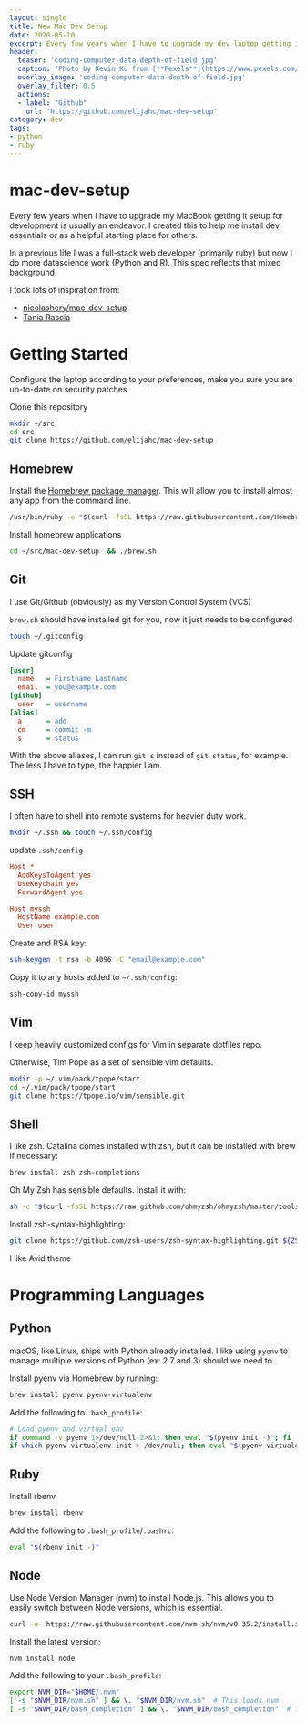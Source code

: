 ```yaml
---
layout: single
title: New Mac Dev Setup
date: 2020-05-10
excerpt: Every few years when I have to upgrade my dev laptop getting it setup for development is usually an endeavor.
header:
  teaser: 'coding-computer-data-depth-of-field.jpg'
  caption: "Photo by Kevin Ku from [**Pexels**](https://www.pexels.com/photo/coding-computer-data-depth-of-field-577585/)"
  overlay_image: 'coding-computer-data-depth-of-field.jpg'
  overlay_filter: 0.5
  actions:
  - label: "Github"
    url: "https://github.com/elijahc/mac-dev-setup"
category: dev
tags:
- python
- ruby
---
```


# mac-dev-setup
Every few years when I have to upgrade my MacBook getting it setup for development is usually an endeavor.
I created this to help me install dev essentials or as a helpful starting place for others.

In a previous life I was a full-stack web developer (primarily ruby) but now I do more datascience work (Python and R). This spec reflects that mixed background.

I took lots of inspiration from:
- [nicolashery/mac-dev-setup](https://github.com/nicolashery/mac-dev-setup)
- [Tania Rascia](https://www.taniarascia.com/setting-up-a-brand-new-mac-for-development/)

# Getting Started

Configure the laptop according to your preferences, make you sure you are up-to-date on security patches

Clone this repository
```bash
mkdir ~/src
cd src
git clone https://github.com/elijahc/mac-dev-setup
```

## Homebrew

Install the [Homebrew package manager](https://brew.sh/). This will allow you to install almost any app from the command line.

```bash
/usr/bin/ruby -e "$(curl -fsSL https://raw.githubusercontent.com/Homebrew/install/master/install)"
```

Install homebrew applications
```bash
cd ~/src/mac-dev-setup  && ./brew.sh
```

## Git

I use Git/Github (obviously) as my Version Control System (VCS)

`brew.sh` should have installed git for you, now it just needs to be configured

```bash
touch ~/.gitconfig
```

Update gitconfig
```ini
[user]
  name   = Firstname Lastname
  email  = you@example.com
[github]
  user   = username
[alias]
  a      = add
  cm     = commit -m
  s      = status
```

With the above aliases, I can run `git s` instead of `git status`, for example. The less I have to type, the happier I am.

## SSH

I often have to shell into remote systems for heavier duty work.

```bash
mkdir ~/.ssh && touch ~/.ssh/config
```

update `.ssh/config`
```ini
Host *
  AddKeysToAgent yes
  UseKeychain yes
  ForwardAgent yes

Host myssh
  HostName example.com
  User user
```

Create and RSA key:
```bash
ssh-keygen -t rsa -b 4096 -C "email@example.com"
```

Copy it to any hosts added to `~/.ssh/config`:
```bash
ssh-copy-id myssh
```

## Vim

I keep heavily customized configs for Vim in separate dotfiles repo.

Otherwise, Tim Pope as a set of sensible vim defaults.

```bash
mkdir -p ~/.vim/pack/tpope/start
cd ~/.vim/pack/tpope/start
git clone https://tpope.io/vim/sensible.git
```

## Shell

I like zsh. Catalina comes installed with zsh, but it can be installed with brew if necessary:

```bash
brew install zsh zsh-completions
```

Oh My Zsh has sensible defaults. Install it with:
```bash
sh -c "$(curl -fsSL https://raw.github.com/ohmyzsh/ohmyzsh/master/tools/install.sh)"
```

Install zsh-syntax-highlighting:
```bash
git clone https://github.com/zsh-users/zsh-syntax-highlighting.git ${ZSH_CUSTOM:-~/.oh-my-zsh/custom}/plugins/zsh-syntax-highlighting
```

I like Avid theme

# Programming Languages

## Python

macOS, like Linux, ships with Python already installed. I like using `pyenv` to manage multiple versions of Python (ex: 2.7 and 3) should we need to.


Install pyenv via Homebrew by running:
```bash
brew install pyenv pyenv-virtualenv
```

Add the following to `.bash_profile`:
```bash
# Load pyenv and virtual env
if command -v pyenv 1>/dev/null 2>&1; then eval "$(pyenv init -)"; fi
if which pyenv-virtualenv-init > /dev/null; then eval "$(pyenv virtualenv-init -)"; fi
```

## Ruby

Install rbenv
```bash
brew install rbenv
```

Add the following to `.bash_profile`/`.bashrc`:
```bash
eval "$(rbenv init -)"
```

## Node
Use Node Version Manager (nvm) to install Node.js. This allows you to easily switch between Node versions, which is essential.

```bash
curl -o- https://raw.githubusercontent.com/nvm-sh/nvm/v0.35.2/install.sh | bash
```

Install the latest version:
```bash
nvm install node
```

Add the following to your `.bash_profile`:
```bash
export NVM_DIR="$HOME/.nvm"
[ -s "$NVM_DIR/nvm.sh" ] && \. "$NVM_DIR/nvm.sh"  # This loads nvm
[ -s "$NVM_DIR/bash_completion" ] && \. "$NVM_DIR/bash_completion"  # This loads nvm bash_completion
```